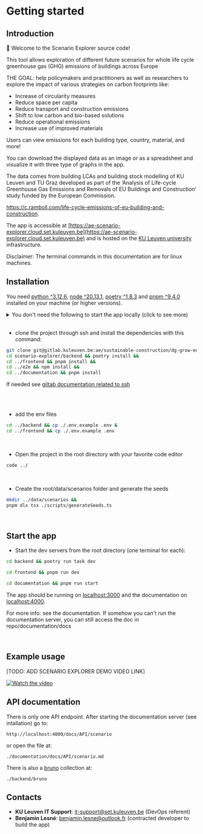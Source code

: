 # Getting started

## Introduction

🚀 Welcome to the Scenario Explorer source code!

This tool allows exploration of different future scenarios for whole life cycle greenhouse gas (GHG) emissions of buildings across Europe

THE GOAL: help policymakers and practitioners as well as researchers to explore the impact of various strategies on carbon footprints like:

- Increase of circularity measures
- Reduce space per capita
- Reduce transport and construction emissions
- Shift to low carbon and bio-based solutions
- Reduce operational emissions
- Increase use of improved materials

Users can view emissions for each building type, country, material, and more!

You can download the displayed data as an image or as a spreadsheet and visualize it with three type of graphs in the app.

The data comes from building LCAs and building stock modelling of KU Leuven and TU Graz developed as part of the ‘Analysis of Life-cycle Greenhouse Gas Emissions and Removals of EU Buildings and Construction’ study funded by the European Commission.

https://c.ramboll.com/life-cycle-emissions-of-eu-building-and-construction.

The app is accessible at [https://ae-scenario-explorer.cloud.set.kuleuven.be](https://ae-scenario-explorer.cloud.set.kuleuven.be) and is hosted on the [KU Leuven university](https://architectuur.kuleuven.be/architectural-engineering) infrastructure.

Disclaimer: The terminal commands in this documentation are for linux machines.

## Installation

You need [python ^3.12.6](https://www.python.org/downloads/), [node ^20.13.1](https://nodejs.org/en/download/package-manager), [poetry ^1.8.3](https://python-poetry.org/docs/) and [pnpm ^9.4.0](https://pnpm.io/installation#using-other-package-managers) installed on your machine (or higher versions).

<details><summary>You don't need the following to start the app locally (click to see more)</summary>

- docker (required to update the tests snapshots , see more in [Tests end to end section](./Guides/Tests/end-to-end.md))
- pulse secure (required to access non production deployments, see more in [the VPN section](./Guides/How-to-setup-the-VPN.md))
</details>

<br/>

- clone the project through ssh and install the dependencies with this command:

```bash
git clone git@gitlab.kuleuven.be:ae/sustainable-construction/dg-grow-eu-scenariotool/scenario-explorer.git &&
cd scenario-explorer/backend && poetry install &&
cd ../frontend && pnpm install &&
cd ../e2e && npm install &&
cd ../documentation && pnpm install
```

If needed see [giltab documentation related to ssh](https://docs.gitlab.com/ee/user/ssh.html)

<br/>
<br/>

- add the env files

```bash
cd ../backend && cp ./.env.example .env &
cd ../frontend && cp ./.env.example .env
```

<br/>

- Open the project in the root directory with your favorite code editor

```bash
code ../
```

<br/>

- Create the root/data/scenarios folder and generate the seeds

```bash
mkdir ../data/scenarios &&
pnpm dlx tsx ./scripts/generateSeeds.ts
```

<br/>

## Start the app

- Start the dev servers from the root directory (one terminal for each):

```bash
cd backend && poetry run task dev
```

```bash
cd frontend && pnpm run dev
```

```bash
cd documentation && pnpm run start
```

The app should be running on [localhost:3000](http://localhost:3000) and the documentation on [localhost:4000](http://localhost:4000).

For more info: see the documentation.
If somehow you can't run the documentation server, you can still access the doc in repo/documentation/docs

<br/>

## Example usage

[TODO: ADD SCENARIO EXPLORER DEMO VIDEO LINK]

[![Watch the video](https://img.youtube.com/vi/VIDEO_ID/0.jpg)](https://www.youtube.com/watch?v=VIDEO_ID)

## API documentation

There is only one API endpoint. After starting the documentation server (see intallation) go to:

```url
http://localhost:4000/docs/API/scenario
```
or open the file at: 

```
./documentation/docs/API/scenario.md
```

There is also a [bruno](https://www.usebruno.com/) collection at:

```
./backend/bruno
```

## Contacts

- **KU Leuven IT Support**: it-support@set.kuleuven.be (DevOps referent)
- **Benjamin Lesné**: benjamin.lesne@outlook.fr (contracted developer to build the app)
